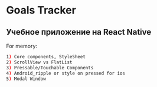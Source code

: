 # Goals Tracker
## Учебное приложение на React Native

For memory: 
```bash
1) Core components, StyleSheet
2) ScrollView vs FlatList
3) Pressable/Touchable Components
4) Android_ripple or style on pressed for ios
5) Modal Window

```


